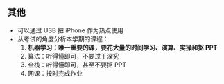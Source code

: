 ## 其他
- 可以通过 USB 把 iPhone 作为热点使用
- 从考试的角度分析本学期的课程：
	1. **机器学习：唯一重要的课，要花大量的时间学习、演算、实操和抠 PPT**
	2. 算法：听得懂即可，不要过于深究
	3. 全栈：听得懂即可，甚至不要抠 PPT
	4. 网课：按时完成作业